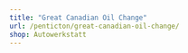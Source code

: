 ```yaml
---
title: "Great Canadian Oil Change"
url: /penticton/great-canadian-oil-change/
shop: Autowerkstatt
---
```

